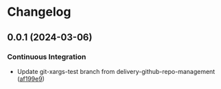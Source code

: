 # Changelog

## 0.0.1 (2024-03-06)


### Continuous Integration

* Update git-xargs-test branch from delivery-github-repo-management ([af199e9](https://github.com/defenseunicorns/terraform-aws-transit-gateway/commit/af199e9dba32073e4933544c84c7466c0d7f244d))
